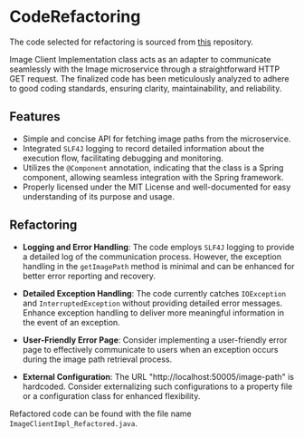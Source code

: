 # CodeRefactoring
The code selected for refactoring is sourced from [this](https://github.com/iluwatar/java-design-patterns/blob/master/api-gateway/api-gateway-service/src/main/java/com/iluwatar/api/gateway/ImageClientImpl.java) repository.

Image Client Implementation class acts as an adapter to communicate seamlessly with the Image microservice through a straightforward HTTP GET request. The finalized code has been meticulously analyzed to adhere to good coding standards, ensuring clarity, maintainability, and reliability.
## Features
- Simple and concise API for fetching image paths from the microservice.
- Integrated `SLF4J` logging to record detailed information about the execution flow, facilitating debugging and monitoring.
- Utilizes the `@Component` annotation, indicating that the class is a Spring component, allowing seamless integration with the Spring framework.
- Properly licensed under the MIT License and well-documented for easy understanding of its purpose and usage.
## Refactoring
- **Logging and Error Handling**: The code employs `SLF4J` logging to provide a detailed log of the communication process. However, the exception handling in the `getImagePath` method is minimal and can be enhanced for better error reporting and recovery.
  
- **Detailed Exception Handling**: The code currently catches `IOException` and `InterruptedException` without providing detailed error messages. Enhance exception handling to deliver more meaningful information in the event of an exception.

- **User-Friendly Error Page**: Consider implementing a user-friendly error page to effectively communicate to users when an exception occurs during the image path retrieval process.

- **External Configuration**: The URL "http://localhost:50005/image-path" is hardcoded. Consider externalizing such configurations to a property file or a configuration class for enhanced flexibility.


Refactored code can be found with the file name `ImageClientImpl_Refactored.java`.


